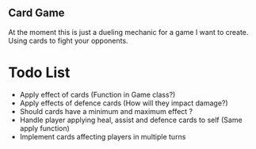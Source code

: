 ## Card Game

At the moment this is just a dueling mechanic for a game I want to create. Using cards to fight your opponents.

# Todo List
* Apply effect of cards (Function in Game class?)
* Apply effects of defence cards (How will they impact damage?)
* Should cards have a minimum and maximum effect ?
* Handle player applying heal, assist and defence cards to self (Same apply function)
* Implement cards affecting players in multiple turns